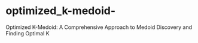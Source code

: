 # optimized_k-medoid-
Optimized K-Medoid: A Comprehensive Approach  to Medoid Discovery and Finding Optimal K
